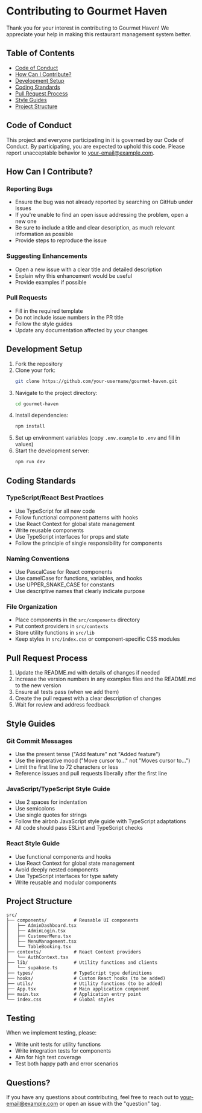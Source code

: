 # Contributing to Gourmet Haven

Thank you for your interest in contributing to Gourmet Haven! We appreciate your help in making this restaurant management system better.

## Table of Contents
- [Code of Conduct](#code-of-conduct)
- [How Can I Contribute?](#how-can-i-contribute)
- [Development Setup](#development-setup)
- [Coding Standards](#coding-standards)
- [Pull Request Process](#pull-request-process)
- [Style Guides](#style-guides)
- [Project Structure](#project-structure)

## Code of Conduct

This project and everyone participating in it is governed by our Code of Conduct. By participating, you are expected to uphold this code. Please report unacceptable behavior to [your-email@example.com](mailto:your-email@example.com).

## How Can I Contribute?

### Reporting Bugs
- Ensure the bug was not already reported by searching on GitHub under Issues
- If you're unable to find an open issue addressing the problem, open a new one
- Be sure to include a title and clear description, as much relevant information as possible
- Provide steps to reproduce the issue

### Suggesting Enhancements
- Open a new issue with a clear title and detailed description
- Explain why this enhancement would be useful
- Provide examples if possible

### Pull Requests
- Fill in the required template
- Do not include issue numbers in the PR title
- Follow the style guides
- Update any documentation affected by your changes

## Development Setup

1. Fork the repository
2. Clone your fork:
   ```bash
   git clone https://github.com/your-username/gourmet-haven.git
   ```
3. Navigate to the project directory:
   ```bash
   cd gourmet-haven
   ```
4. Install dependencies:
   ```bash
   npm install
   ```
5. Set up environment variables (copy `.env.example` to `.env` and fill in values)
6. Start the development server:
   ```bash
   npm run dev
   ```

## Coding Standards

### TypeScript/React Best Practices
- Use TypeScript for all new code
- Follow functional component patterns with hooks
- Use React Context for global state management
- Write reusable components
- Use TypeScript interfaces for props and state
- Follow the principle of single responsibility for components

### Naming Conventions
- Use PascalCase for React components
- Use camelCase for functions, variables, and hooks
- Use UPPER_SNAKE_CASE for constants
- Use descriptive names that clearly indicate purpose

### File Organization
- Place components in the `src/components` directory
- Put context providers in `src/contexts`
- Store utility functions in `src/lib`
- Keep styles in `src/index.css` or component-specific CSS modules

## Pull Request Process

1. Update the README.md with details of changes if needed
2. Increase the version numbers in any examples files and the README.md to the new version
3. Ensure all tests pass (when we add them)
4. Create the pull request with a clear description of changes
5. Wait for review and address feedback

## Style Guides

### Git Commit Messages
- Use the present tense ("Add feature" not "Added feature")
- Use the imperative mood ("Move cursor to..." not "Moves cursor to...")
- Limit the first line to 72 characters or less
- Reference issues and pull requests liberally after the first line

### JavaScript/TypeScript Style Guide
- Use 2 spaces for indentation
- Use semicolons
- Use single quotes for strings
- Follow the airbnb JavaScript style guide with TypeScript adaptations
- All code should pass ESLint and TypeScript checks

### React Style Guide
- Use functional components and hooks
- Use React Context for global state management
- Avoid deeply nested components
- Use TypeScript interfaces for type safety
- Write reusable and modular components

## Project Structure

```
src/
├── components/          # Reusable UI components
│   ├── AdminDashboard.tsx
│   ├── AdminLogin.tsx
│   ├── CustomerMenu.tsx
│   ├── MenuManagement.tsx
│   └── TableBooking.tsx
├── contexts/            # React Context providers
│   └── AuthContext.tsx
├── lib/                 # Utility functions and clients
│   └── supabase.ts
├── types/               # TypeScript type definitions
├── hooks/               # Custom React hooks (to be added)
├── utils/               # Utility functions (to be added)
├── App.tsx              # Main application component
├── main.tsx             # Application entry point
└── index.css            # Global styles
```

## Testing

When we implement testing, please:
- Write unit tests for utility functions
- Write integration tests for components
- Aim for high test coverage
- Test both happy path and error scenarios

## Questions?

If you have any questions about contributing, feel free to reach out to [your-email@example.com](mailto:your-email@example.com) or open an issue with the "question" tag.